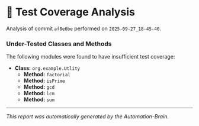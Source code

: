 # 🤖 Test Coverage Analysis

Analysis of commit `af8e6be` performed on `2025-09-27_18-45-40`.
### Under-Tested Classes and Methods
The following modules were found to have insufficient test coverage:

- **Class:** `org.example.Utlity`
  - **Method:** `factorial`
  - **Method:** `isPrime`
  - **Method:** `gcd`
  - **Method:** `lcm`
  - **Method:** `sum`

---
*This report was automatically generated by the Automation-Brain.*